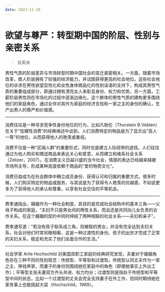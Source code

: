 ```yaml
---
date: 2023-11-28
---
```


# 欲望与尊严：转型期中国的阶层、性别与亲密关系

> 肖索未

男性气质的阶层差异与市场转型时期中国社会的变迁紧密相关。一方面，随着市场改革，商人阶层拥有了较强的经济能力，并试图获得更高的社会地位。这些社会地位的诉求在男性欲望显性化和女性身体商品化的性别话语的支持下，构成其男性气质的重要组成部分，即通过拥有漂亮女人来彰显身份、权力和优势。另一方面，工薪阶层男性则在市场化的过程中逐渐边缘化，这个群体的男性气质的建构更多围绕他们的家庭角色，通过女伴对其作为家庭的经济支柱和一家之主的身份的确认，生产出男人的尊严和价值感。

---

消费往往是一种寻求竞争性身份地位的行为，比如凡勃伦（Thorstein B.Veblen）在关于“炫耀性消费”的经典阐述中谈到，人们消费特定的物品是为了显示出“高人一等”的地位，从而获得他人的艳羡或重视。

消费不仅是一种“区隔人群”的重要形式，同时也是建立人际纽带的途径。人们往往通过为他人购买和赠送商品来表达关心和爱意，从而建立和维系社会关系（Zelizer，2007）。在消费主义日益兴盛的当今社会，情感的表达已经越来越被市场所主导，形成某种高度依赖于商品的“爱的物质文化”。

消费日益成为在社会群体中确立成员身份、获得认可和归属的重要方式。很多时候，人们购买特定的物品或服务，与其说是为了获得令人艳羡的优越感，不如说更多为了获得他人的承认和尊重，以享有社会交往的平等机会。

---

费孝通指出，婚姻作为一种社会制度，其目的是完成社会结构中的基本三角——父母子构成的家庭，“夫妇不只是男女间的两性关系，而且还是共同向儿女负责的合作关系。在这个婚姻的契约中同时缔结了两种相联的社会关系——夫妇和亲子”。

费孝通写道：“若没有孩子联系成三角，则被联的男女，并没有完全达到夫妇关系，社会对他们时常另眼相看，这是一种过渡性的身份。孩子的出世才完成了正常的夫妇关系，稳定和充实了他们全面合作的生活。”

---

社会学家 Arlie Hochschild 对美国双职工家庭的经典研究发现，夫妻对于婚姻角色存在三种不同的性别观念：传统型、平等型和过渡型。传统型认同丈夫作为一家之主、挣钱养家，而妻子的身份则围绕她在家庭中的角色（即便她事实上外出工作）；平等型主张夫妻双方齐头并进、权力均分；过渡型则是指处于传统型和平等型中间的状态，比如一个过渡型的丈夫会完全支持妻子在外工作，但同时期待她在家务事上也能挑起大梁（Hochschild，1989）。
